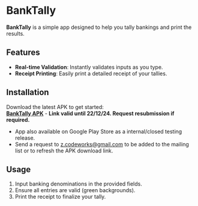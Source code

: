 # BankTally

**BankTally** is a simple app designed to help you tally bankings and print the results.

## Features
- **Real-time Validation**: Instantly validates inputs as you type.
- **Receipt Printing**: Easily print a detailed receipt of your tallies.

## Installation
Download the latest APK to get started:  
[**BankTally APK**](https://expo.dev/accounts/ztamoa/projects/my-app/builds/7f8b00cd-c298-4ddb-8211-6fd6db8b43cd) - **Link valid until 22/12/24. Request resubmission if required.**

- App also available on Google Play Store as a internal/closed testing release.
- Send a request to z.codeworks@gmail.com to be added to the mailing list or to refresh the APK download link.

## Usage
1. Input banking denominations in the provided fields.
2. Ensure all entries are valid (green backgrounds).
3. Print the receipt to finalize your tally.
